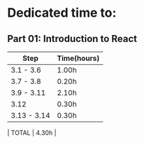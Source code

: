 # Dedicated time to:

## Part 01: Introduction to React

| Step  		  |  Time(hours) |
|  ---  		  |  ---    |
|   3.1 - 3.6     |   1.00h |
|   3.7 - 3.8     |   0.20h |
|   3.9 - 3.11    |   2.10h |
|   3.12    	  |   0.30h |
|   3.13 - 3.14   |   0.30h |

| TOTAL			  |   4.30h |